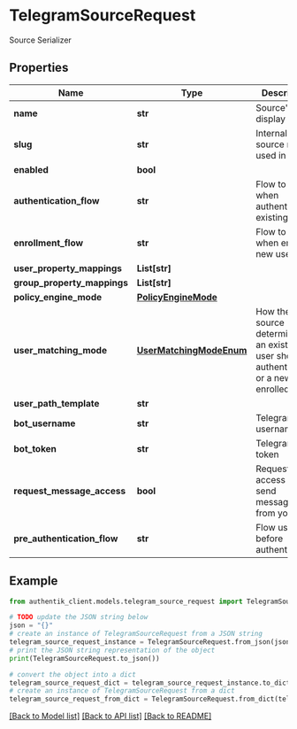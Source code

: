 # TelegramSourceRequest

Source Serializer

## Properties

Name | Type | Description | Notes
------------ | ------------- | ------------- | -------------
**name** | **str** | Source&#39;s display Name. | 
**slug** | **str** | Internal source name, used in URLs. | 
**enabled** | **bool** |  | [optional] 
**authentication_flow** | **str** | Flow to use when authenticating existing users. | [optional] 
**enrollment_flow** | **str** | Flow to use when enrolling new users. | [optional] 
**user_property_mappings** | **List[str]** |  | [optional] 
**group_property_mappings** | **List[str]** |  | [optional] 
**policy_engine_mode** | [**PolicyEngineMode**](PolicyEngineMode.md) |  | [optional] 
**user_matching_mode** | [**UserMatchingModeEnum**](UserMatchingModeEnum.md) | How the source determines if an existing user should be authenticated or a new user enrolled. | [optional] 
**user_path_template** | **str** |  | [optional] 
**bot_username** | **str** | Telegram bot username | 
**bot_token** | **str** | Telegram bot token | 
**request_message_access** | **bool** | Request access to send messages from your bot. | [optional] 
**pre_authentication_flow** | **str** | Flow used before authentication. | 

## Example

```python
from authentik_client.models.telegram_source_request import TelegramSourceRequest

# TODO update the JSON string below
json = "{}"
# create an instance of TelegramSourceRequest from a JSON string
telegram_source_request_instance = TelegramSourceRequest.from_json(json)
# print the JSON string representation of the object
print(TelegramSourceRequest.to_json())

# convert the object into a dict
telegram_source_request_dict = telegram_source_request_instance.to_dict()
# create an instance of TelegramSourceRequest from a dict
telegram_source_request_from_dict = TelegramSourceRequest.from_dict(telegram_source_request_dict)
```
[[Back to Model list]](../README.md#documentation-for-models) [[Back to API list]](../README.md#documentation-for-api-endpoints) [[Back to README]](../README.md)


